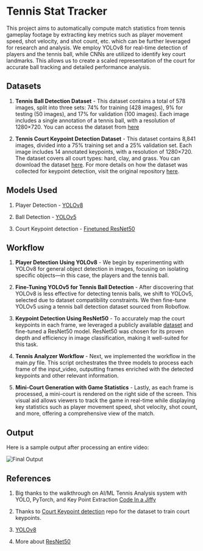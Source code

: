# Tennis Stat Tracker

This project aims to automatically compute match statistics from tennis gameplay footage by extracting key metrics such as player movement speed, shot velocity, and shot count, etc. which can be further leveraged for research and analysis. We employ YOLOv8 for real-time detection of players and the tennis ball, while CNNs are utilized to identify key court landmarks. This allows us to create a scaled representation of the court for accurate ball tracking and detailed performance analysis.


## Datasets

1. **Tennis Ball Detection Dataset** - This dataset contains a total of 578 images, split into three sets: 74% for training (428 images), 9% for testing (50 images), and 17% for validation (100 images). Each image includes a single annotation of a tennis ball, with a resolution of 1280×720. You can access the dataset from [here](https://universe.roboflow.com/viren-dhanwani/tennis-ball-detection)

2. **Tennis Court Keypoint Detection Dataset** - This dataset contains 8,841 images, divided into a 75% training set and a 25% validation set. Each image includes 14 annotated keypoints, with a resolution of 1280×720. The dataset covers all court types: hard, clay, and grass. You can download the dataset [here](https://drive.google.com/file/d/1lhAaeQCmk2y440PmagA0KmIVBIysVMwu/view?usp=drive_link). For more details on how the dataset was collected for keypoint detection, visit the original repository [here](https://github.com/yastrebksv/TennisCourtDetector). 


## Models Used

1. Player Detection - [YOLOv8](https://github.com/ultralytics/ultralytics)

2. Ball Detection - [YOLOv5](https://github.com/ultralytics/yolov5)

3. Court Keypoint detection - [Finetuned ResNet50](https://blog.roboflow.com/what-is-resnet-50/)


## Workflow

1. **Player Detection Using YOLOv8** - We begin by experimenting with YOLOv8 for general object detection in images, focusing on isolating specific objects—in this case, the players and the tennis ball.

2. **Fine-Tuning YOLOv5 for Tennis Ball Detection** - After discovering that YOLOv8 is less effective for detecting tennis balls, we shift to YOLOv5, selected due to dataset compatibility constraints. We then fine-tune YOLOv5 using a tennis ball detection dataset sourced from Roboflow.

3. **Keypoint Detection Using ResNet50** - To accurately map the court keypoints in each frame, we leveraged a publicly available [dataset]([dataset](https://drive.google.com/file/d/1lhAaeQCmk2y440PmagA0KmIVBIysVMwu/view?usp=drive_link)) and fine-tuned a ResNet50 model. ResNet50 was chosen for its proven depth and efficiency in image classification, making it well-suited for this task.

4. **Tennis Analyzer Workflow** - Next, we implemented the workflow in the main.py file. This script orchestrates the three models to process each frame of the input_video, outputting frames enriched with the detected keypoints and other relevant information.

5. **Mini-Court Generation with Game Statistics** - Lastly, as each frame is processed, a mini-court is rendered on the right side of the screen. This visual aid allows viewers to track the game in real-time while displaying key statistics such as player movement speed, shot velocity, shot count, and more, offering a comprehensive view of the match.


## Output

Here is a sample output after processing an entire video:

![Final Output](./output/output_video.gif)


## References

1. Big thanks to the walkthrough on AI/ML Tennis Analysis system with YOLO, PyTorch, and Key Point Extraction [Code In a Jiffy](https://www.youtube.com/watch?v=L23oIHZE14w)

2. Thanks to [Court Keypoint detection](https://github.com/yastrebksv/TennisCourtDetector) repo for the dataset to train court keypoints.

3. [YOLOv8](https://github.com/ultralytics/ultralytics)

4. More about [ResNet50](https://blog.roboflow.com/what-is-resnet-50/)